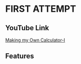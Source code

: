 # FIRST ATTEMPT #



## YouTube Link ##

[Making my Own Calculator-I](https://youtu.be/C3onCeeLEck)


## Features ##

